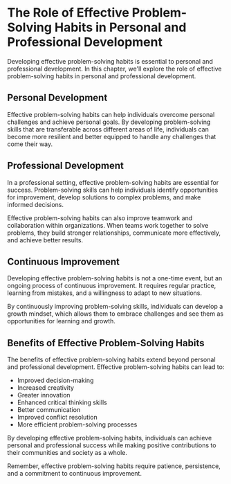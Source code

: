# The Role of Effective Problem-Solving Habits in Personal and Professional Development

Developing effective problem-solving habits is essential to personal and professional development. In this chapter, we'll explore the role of effective problem-solving habits in personal and professional development.

Personal Development
--------------------

Effective problem-solving habits can help individuals overcome personal challenges and achieve personal goals. By developing problem-solving skills that are transferable across different areas of life, individuals can become more resilient and better equipped to handle any challenges that come their way.

Professional Development
------------------------

In a professional setting, effective problem-solving habits are essential for success. Problem-solving skills can help individuals identify opportunities for improvement, develop solutions to complex problems, and make informed decisions.

Effective problem-solving habits can also improve teamwork and collaboration within organizations. When teams work together to solve problems, they build stronger relationships, communicate more effectively, and achieve better results.

Continuous Improvement
----------------------

Developing effective problem-solving habits is not a one-time event, but an ongoing process of continuous improvement. It requires regular practice, learning from mistakes, and a willingness to adapt to new situations.

By continuously improving problem-solving skills, individuals can develop a growth mindset, which allows them to embrace challenges and see them as opportunities for learning and growth.

Benefits of Effective Problem-Solving Habits
--------------------------------------------

The benefits of effective problem-solving habits extend beyond personal and professional development. Effective problem-solving habits can lead to:

* Improved decision-making
* Increased creativity
* Greater innovation
* Enhanced critical thinking skills
* Better communication
* Improved conflict resolution
* More efficient problem-solving processes

By developing effective problem-solving habits, individuals can achieve personal and professional success while making positive contributions to their communities and society as a whole.

Remember, effective problem-solving habits require patience, persistence, and a commitment to continuous improvement.
